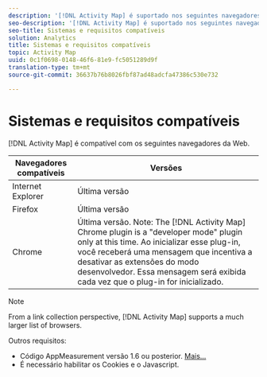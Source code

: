 ```yaml
---
description: '[!DNL Activity Map] é suportado nos seguintes navegadores da Web.'
seo-description: '[!DNL Activity Map] é suportado nos seguintes navegadores da Web.'
seo-title: Sistemas e requisitos compatíveis
solution: Analytics
title: Sistemas e requisitos compatíveis
topic: Activity Map
uuid: 0c1f0698-0148-46f6-81e9-fc5051289d9f
translation-type: tm+mt
source-git-commit: 36637b76b8026fbf87ad48adcfa47386c530e732

---
```



# Sistemas e requisitos compatíveis

[!DNL Activity Map] é compatível com os seguintes navegadores da Web.

| Navegadores compatíveis | Versões |
|--- |--- |
| Internet Explorer | Última versão |
| Firefox | Última versão |
| Chrome | Última versão. Note:  The [!DNL Activity Map] Chrome plugin is a "developer mode" plugin only at this time. Ao inicializar esse plug-in, você receberá uma mensagem que incentiva a desativar as extensões do modo desenvolvedor. Essa mensagem será exibida cada vez que o plug-in for inicializado. |

>[!NOTE]
>
>From a link collection perspective, [!DNL Activity Map] supports a much larger list of browsers.

Outros requisitos:

* Código AppMeasurement versão 1.6 ou posterior. [Mais...](/help/analyze/activity-map/activitymap-getting-started/activitymap-getting-started-admins/activitymap-enable.md)
* É necessário habilitar os Cookies e o Javascript.

